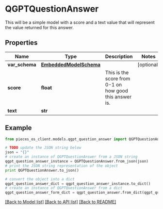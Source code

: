 # QGPTQuestionAnswer

This will be a simple model with a score and a text value that will represent the value returned for this answer.

## Properties

Name | Type | Description | Notes
------------ | ------------- | ------------- | -------------
**var_schema** | [**EmbeddedModelSchema**](EmbeddedModelSchema.md) |  | [optional] 
**score** | **float** | This is the score from 0-1 on how good this answer is. | 
**text** | **str** |  | 

## Example

```python
from pieces_os_client.models.qgpt_question_answer import QGPTQuestionAnswer

# TODO update the JSON string below
json = "{}"
# create an instance of QGPTQuestionAnswer from a JSON string
qgpt_question_answer_instance = QGPTQuestionAnswer.from_json(json)
# print the JSON string representation of the object
print QGPTQuestionAnswer.to_json()

# convert the object into a dict
qgpt_question_answer_dict = qgpt_question_answer_instance.to_dict()
# create an instance of QGPTQuestionAnswer from a dict
qgpt_question_answer_form_dict = qgpt_question_answer.from_dict(qgpt_question_answer_dict)
```
[[Back to Model list]](../README.md#documentation-for-models) [[Back to API list]](../README.md#documentation-for-api-endpoints) [[Back to README]](../README.md)


